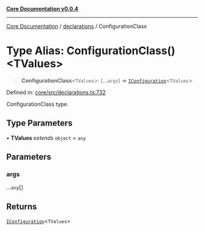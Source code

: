 [**Core Documentation v0.0.4**](../../README.md)

***

[Core Documentation](../../modules.md) / [declarations](../README.md) / ConfigurationClass

# Type Alias: ConfigurationClass()\<TValues\>

> **ConfigurationClass**\<`TValues`\>: (...`args`) => [`IConfiguration`](../interfaces/IConfiguration.md)\<`TValues`\>

Defined in: [core/src/declarations.ts:732](https://github.com/stonemjs/core/blob/93efe04ef1a71ad6f49c3b315da54d45ace50f23/src/declarations.ts#L732)

ConfigurationClass type.

## Type Parameters

• **TValues** *extends* `object` = `any`

## Parameters

### args

...`any`[]

## Returns

[`IConfiguration`](../interfaces/IConfiguration.md)\<`TValues`\>
